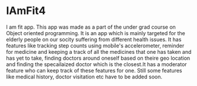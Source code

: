 # IAmFit4
I am fit app.
This app was made as a part of the under grad course on Object oriented programming.
It is an app which is mainly targeted for the elderly people on our socity suffering from different health issues. It has features like tracking step counts using mobile's accelerometer, reminder for medicine and keeping a track of all the
medicines that one has taken and has yet to take, finding doctors around oneself based on theire geo location and finding the specailaized doctor which is the closest.It has a moderator feature who
can keep track of these features for one. Still some features like medical history, doctor visitation etc have to be added soon.
